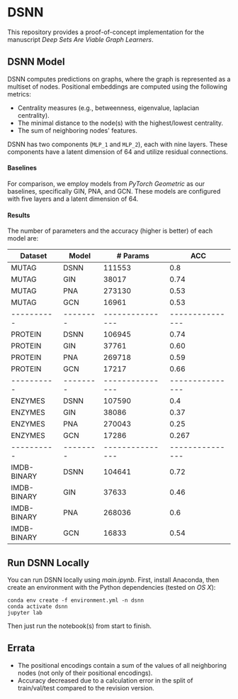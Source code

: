 # DSNN
This repository provides a proof-of-concept implementation for the manuscript _Deep Sets Are Viable Graph Learners_.

## DSNN Model
DSNN computes predictions on graphs, where the graph is represented as a multiset of nodes. Positional embeddings are computed using the following metrics:
- Centrality measures (e.g., betweenness, eigenvalue, laplacian centrality).
- The minimal distance to the node(s) with the highest/lowest centrality.
- The sum of neighboring nodes' features.

DSNN has two components (`MLP_1` and `MLP_2`), each with nine layers. These components have a latent dimension of 64 and utilize residual connections.

#### Baselines
For comparison, we employ models from _PyTorch Geometric_ as our baselines, specifically GIN, PNA, and GCN. These models are configured with five layers and a latent dimension of 64.

#### Results
The number of parameters and the accuracy (higher is better) of each model are:

| Dataset | Model  | # Params       |  ACC       |
|----------|--------|---------------|---------------|
| MUTAG    | DSNN   |    111553   |   0.8  | 
| MUTAG    | GIN    |     38017     | 0.74  |
| MUTAG    | PNA    |   273130    |  0.53 |
| MUTAG    | GCN    |      16961     | 0.53  |
|----------|--------|---------------|---------------|
| PROTEIN    | DSNN   |  106945     |  0.74 |
| PROTEIN    | GIN    |     37761     |  0.60 |
| PROTEIN    | PNA    | 269718      |  0.59 |
| PROTEIN    | GCN    |     17217      | 0.66  |
|----------|--------|---------------|---------------|
| ENZYMES    | DSNN   |     107590  |  0.4  |
| ENZYMES    | GIN    |     38086     |  0.37  |
| ENZYMES    | PNA    |   270043   |  0.25 |
| ENZYMES    | GCN    |    17286       | 0.267  |
|----------|--------|---------------|---------------|
| IMDB-BINARY    | DSNN   |  104641     |  0.72 |
| IMDB-BINARY    | GIN    |       37633   |  0.46 |
| IMDB-BINARY    | PNA    |  268036     |  0.6 |
| IMDB-BINARY    | GCN    |    16833      | 0.54  |

## Run DSNN Locally

You can run DSNN locally using _main.ipynb_. First, install Anaconda, then create an environment with the Python dependencies (tested on _OS X_):

```console
conda env create -f environment.yml -n dsnn
conda activate dsnn
jupyter lab
```
Then just run the notebook(s) from start to finish. 


## Errata
- The positional encodings contain a sum of the values of all neighboring nodes (not only of their positional encodings).
- Accuracy decreased due to a calculation error in the split of train/val/test compared to the revision version.
